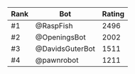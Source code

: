 Rank|Bot|Rating
---|---|---
#1|@RaspFish|2496
#2|@OpeningsBot|2002
#3|@DavidsGuterBot|1511
#4|@pawnrobot|1211
